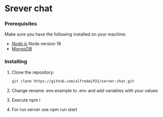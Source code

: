 # Srever chat

### Prerequisites

Make sure you have the following installed on your machine:

- [Node.js](https://nodejs.org/) Node version 18
- [MongoDB](https://www.mongodb.com/try/download/community)

### Installing

1. Clone the repository:

   ```bash
   git clone https://github.com/alfredoLP22/server-chat.git
2. Change rename .env.example to .env and add variables with your values
3. Execute npm i
4. For run server use npm run start
